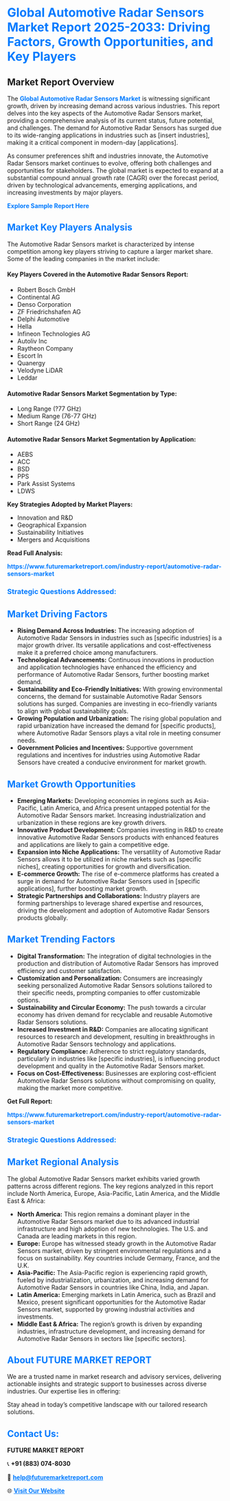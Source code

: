 <h1 style="color: #007BFF;">Global Automotive Radar Sensors Market Report 2025-2033: Driving Factors, Growth Opportunities, and Key Players</h1>

<section id="overview">
<h2>Market Report Overview</h2>
<p>The <a href="https://www.futuremarketreport.com/industry-report/automotive-radar-sensors-market" style="color: #007BFF; text-decoration: none;"><strong>Global Automotive Radar Sensors Market</strong></a> is witnessing significant growth, driven by increasing demand across various industries. This report delves into the key aspects of the Automotive Radar Sensors market, providing a comprehensive analysis of its current status, future potential, and challenges. The demand for Automotive Radar Sensors has surged due to its wide-ranging applications in industries such as [insert industries], making it a critical component in modern-day [applications].</p>
<p>As consumer preferences shift and industries innovate, the Automotive Radar Sensors market continues to evolve, offering both challenges and opportunities for stakeholders. The global market is expected to expand at a substantial compound annual growth rate (CAGR) over the forecast period, driven by technological advancements, emerging applications, and increasing investments by major players.</p>
</section>

<section id="overview">
<p><a href="https://www.futuremarketreport.com/request-sample/reportId=91432" style="color: #007BFF; text-decoration: none;"><strong>Explore Sample Report Here</strong></a></p>
</section>

<section id="key-players">
<h2 style="color: #007BFF;">Market Key Players Analysis</h2>
<p>The Automotive Radar Sensors market is characterized by intense competition among key players striving to capture a larger market share. Some of the leading companies in the market include:</p>
<h4>Key Players Covered in the Automotive Radar Sensors Report:</h4>
<ul><li>Robert Bosch GmbH</li><li>Continental AG</li><li>Denso Corporation</li><li>ZF Friedrichshafen AG</li><li>Delphi Automotive</li><li>Hella</li><li>Infineon Technologies AG</li><li>Autoliv Inc</li><li>Raytheon Company</li><li>Escort In</li><li>Quanergy</li><li>Velodyne LiDAR</li><li>Leddar</li></ul>
<h4>Automotive Radar Sensors Market Segmentation by Type:</h4>
<ul><li>Long Range (?77 GHz)</li><li>Medium Range (76-77 GHz)</li><li>Short Range (24 GHz)</li></ul>

<h4>Automotive Radar Sensors Market Segmentation by Application:</h4>
<ul><li>AEBS</li><li>ACC</li><li>BSD</li><li>PPS</li><li>Park Assist Systems</li><li>LDWS</li></ul>
<p><strong>Key Strategies Adopted by Market Players:</strong></p>
<ul>
<li>Innovation and R&D</li>
<li>Geographical Expansion</li>
<li>Sustainability Initiatives</li>
<li>Mergers and Acquisitions</li>
</ul>
</section>

<section>
<p><strong>Read Full Analysis: </strong></p><a href="https://www.futuremarketreport.com/industry-report/automotive-radar-sensors-market" style="color: #007BFF; text-decoration: none;"><strong>https://www.futuremarketreport.com/industry-report/automotive-radar-sensors-market</strong></a>
<h3 style="color: #007BFF;">Strategic Questions Addressed:</h3>
</section>

<section id="driving-factors">
<h2 style="color: #007BFF;">Market Driving Factors</h2>
<ul>
<li><strong>Rising Demand Across Industries:</strong> The increasing adoption of Automotive Radar Sensors in industries such as [specific industries] is a major growth driver. Its versatile applications and cost-effectiveness make it a preferred choice among manufacturers.</li>
<li><strong>Technological Advancements:</strong> Continuous innovations in production and application technologies have enhanced the efficiency and performance of Automotive Radar Sensors, further boosting market demand.</li>
<li><strong>Sustainability and Eco-Friendly Initiatives:</strong> With growing environmental concerns, the demand for sustainable Automotive Radar Sensors solutions has surged. Companies are investing in eco-friendly variants to align with global sustainability goals.</li>
<li><strong>Growing Population and Urbanization:</strong> The rising global population and rapid urbanization have increased the demand for [specific products], where Automotive Radar Sensors plays a vital role in meeting consumer needs.</li>
<li><strong>Government Policies and Incentives:</strong> Supportive government regulations and incentives for industries using Automotive Radar Sensors have created a conducive environment for market growth.</li>
</ul>
</section>

<section id="growth-opportunities">
<h2 style="color: #007BFF;">Market Growth Opportunities</h2>
<ul>
<li><strong>Emerging Markets:</strong> Developing economies in regions such as Asia-Pacific, Latin America, and Africa present untapped potential for the Automotive Radar Sensors market. Increasing industrialization and urbanization in these regions are key growth drivers.</li>
<li><strong>Innovative Product Development:</strong> Companies investing in R&D to create innovative Automotive Radar Sensors products with enhanced features and applications are likely to gain a competitive edge.</li>
<li><strong>Expansion into Niche Applications:</strong> The versatility of Automotive Radar Sensors allows it to be utilized in niche markets such as [specific niches], creating opportunities for growth and diversification.</li>
<li><strong>E-commerce Growth:</strong> The rise of e-commerce platforms has created a surge in demand for Automotive Radar Sensors used in [specific applications], further boosting market growth.</li>
<li><strong>Strategic Partnerships and Collaborations:</strong> Industry players are forming partnerships to leverage shared expertise and resources, driving the development and adoption of Automotive Radar Sensors products globally.</li>
</ul>
</section>

<section id="trending-factors">
<h2 style="color: #007BFF;">Market Trending Factors</h2>
<ul>
<li><strong>Digital Transformation:</strong> The integration of digital technologies in the production and distribution of Automotive Radar Sensors has improved efficiency and customer satisfaction.</li>
<li><strong>Customization and Personalization:</strong> Consumers are increasingly seeking personalized Automotive Radar Sensors solutions tailored to their specific needs, prompting companies to offer customizable options.</li>
<li><strong>Sustainability and Circular Economy:</strong> The push towards a circular economy has driven demand for recyclable and reusable Automotive Radar Sensors solutions.</li>
<li><strong>Increased Investment in R&D:</strong> Companies are allocating significant resources to research and development, resulting in breakthroughs in Automotive Radar Sensors technology and applications.</li>
<li><strong>Regulatory Compliance:</strong> Adherence to strict regulatory standards, particularly in industries like [specific industries], is influencing product development and quality in the Automotive Radar Sensors market.</li>
<li><strong>Focus on Cost-Effectiveness:</strong> Businesses are exploring cost-efficient Automotive Radar Sensors solutions without compromising on quality, making the market more competitive.</li>
</ul>
</section>

<section>
<p><strong>Get Full Report: </strong></p><a href="https://www.futuremarketreport.com/industry-report/automotive-radar-sensors-market" style="color: #007BFF; text-decoration: none;"><strong>https://www.futuremarketreport.com/industry-report/automotive-radar-sensors-market</strong></a>
<h3 style="color: #007BFF;">Strategic Questions Addressed:</h3>
</section>


<section id="regional-analysis">
<h2 style="color: #007BFF;">Market Regional Analysis</h2>
<p>The global Automotive Radar Sensors market exhibits varied growth patterns across different regions. The key regions analyzed in this report include North America, Europe, Asia-Pacific, Latin America, and the Middle East & Africa:</p>
<ul>
<li><strong>North America:</strong> This region remains a dominant player in the Automotive Radar Sensors market due to its advanced industrial infrastructure and high adoption of new technologies. The U.S. and Canada are leading markets in this region.</li>
<li><strong>Europe:</strong> Europe has witnessed steady growth in the Automotive Radar Sensors market, driven by stringent environmental regulations and a focus on sustainability. Key countries include Germany, France, and the U.K.</li>
<li><strong>Asia-Pacific:</strong> The Asia-Pacific region is experiencing rapid growth, fueled by industrialization, urbanization, and increasing demand for Automotive Radar Sensors in countries like China, India, and Japan.</li>
<li><strong>Latin America:</strong> Emerging markets in Latin America, such as Brazil and Mexico, present significant opportunities for the Automotive Radar Sensors market, supported by growing industrial activities and investments.</li>
<li><strong>Middle East & Africa:</strong> The region’s growth is driven by expanding industries, infrastructure development, and increasing demand for Automotive Radar Sensors in sectors like [specific sectors].</li>
</ul>
</section>

<footer>
<h2 style="color: #007BFF;">About FUTURE MARKET REPORT</h2>
<p>We are a trusted name in market research and advisory services, delivering actionable insights and strategic support to businesses across diverse industries. Our expertise lies in offering:</p>

<p>Stay ahead in today’s competitive landscape with our tailored research solutions.</p>

<h2 style="color: #007BFF;">Contact Us:</h2>
<p><strong>FUTURE MARKET REPORT</strong></p>
<p>📞 <strong>+91 (883) 074-8030</strong></p>
<p>📧 <strong><a href="mailto:help@futuremarketreport.com" style="color: #007BFF;">help@futuremarketreport.com</a></strong></p>
<p>🌐 <strong><a href="https://www.futuremarketreport.com/" style="color: #007BFF;">Visit Our Website</a></strong></p>
</footer>